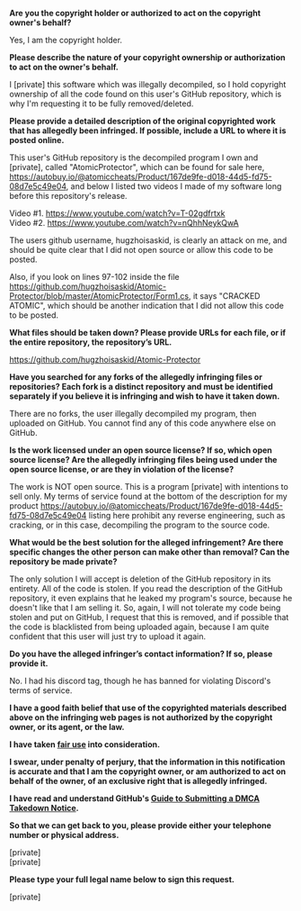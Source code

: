 **Are you the copyright holder or authorized to act on the copyright owner's behalf?**

Yes, I am the copyright holder.

**Please describe the nature of your copyright ownership or authorization to act on the owner's behalf.**

I [private] this software which was illegally decompiled, so I hold copyright ownership of all the code found on this user's GitHub repository, which is why I'm requesting it to be fully removed/deleted.

**Please provide a detailed description of the original copyrighted work that has allegedly been infringed. If possible, include a URL to where it is posted online.**

This user's GitHub repository is the decompiled program I own and [private], called "AtomicProtector", which can be found for sale here, https://autobuy.io/@atomiccheats/Product/167de9fe-d018-44d5-fd75-08d7e5c49e04, and below I listed two videos I made of my software long before this repository's release.

Video #1. https://www.youtube.com/watch?v=T-02gdfrtxk  
Video #2. https://www.youtube.com/watch?v=nQhhNeykQwA

The users github username, hugzhoisaskid, is clearly an attack on me, and should be quite clear that I did not open source or allow this code to be posted.

Also, if you look on lines 97-102 inside the file https://github.com/hugzhoisaskid/Atomic-Protector/blob/master/AtomicProtector/Form1.cs, it says "CRACKED ATOMIC", which should be another indication that I did not allow this code to be posted.

**What files should be taken down? Please provide URLs for each file, or if the entire repository, the repository’s URL.**

https://github.com/hugzhoisaskid/Atomic-Protector

**Have you searched for any forks of the allegedly infringing files or repositories? Each fork is a distinct repository and must be identified separately if you believe it is infringing and wish to have it taken down.**

There are no forks, the user illegally decompiled my program, then uploaded on GitHub. You cannot find any of this code anywhere else on GitHub.

**Is the work licensed under an open source license? If so, which open source license? Are the allegedly infringing files being used under the open source license, or are they in violation of the license?**

The work is NOT open source. This is a program [private] with intentions to sell only. My terms of service found at the bottom of the description for my product https://autobuy.io/@atomiccheats/Product/167de9fe-d018-44d5-fd75-08d7e5c49e04 listing here prohibit any reverse engineering, such as cracking, or in this case, decompiling the program to the source code.

**What would be the best solution for the alleged infringement? Are there specific changes the other person can make other than removal? Can the repository be made private?**

The only solution I will accept is deletion of the GitHub repository in its entirety. All of the code is stolen. If you read the description of the GitHub repository, it even explains that he leaked my program's source, because he doesn't like that I am selling it. So, again, I will not tolerate my code being stolen and put on GitHub, I request that this is removed, and if possible that the code is blacklisted from being uploaded again, because I am quite confident that this user will just try to upload it again.

**Do you have the alleged infringer’s contact information? If so, please provide it.**

No. I had his discord tag, though he has banned for violating Discord's terms of service.

**I have a good faith belief that use of the copyrighted materials described above on the infringing web pages is not authorized by the copyright owner, or its agent, or the law.**

**I have taken <a href="https://www.lumendatabase.org/topics/22">fair use</a> into consideration.**

**I swear, under penalty of perjury, that the information in this notification is accurate and that I am the copyright owner, or am authorized to act on behalf of the owner, of an exclusive right that is allegedly infringed.**

**I have read and understand GitHub's <a href="https://help.github.com/articles/guide-to-submitting-a-dmca-takedown-notice/">Guide to Submitting a DMCA Takedown Notice</a>.**

**So that we can get back to you, please provide either your telephone number or physical address.**

[private]  
[private]

**Please type your full legal name below to sign this request.**

[private]
